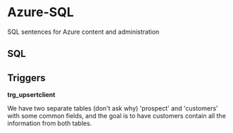 # Azure-SQL
SQL sentences for Azure content and administration

## SQL

## Triggers
**trg_upsertclient**

We have two separate tables (don't ask why) 'prospect' and 'customers' with some common fields, and the goal is to have customers contain all the information from both tables.
